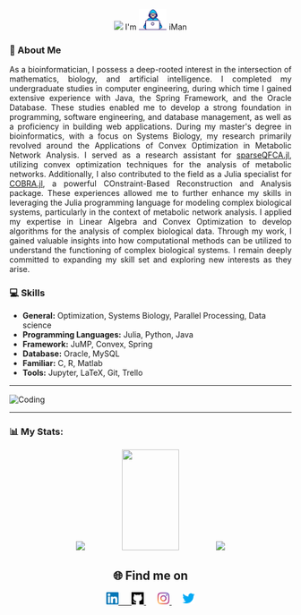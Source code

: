 <div align="center">
    <img src="https://capsule-render.vercel.app/api?type=waving&color=gradient&customColorList=6&height=120&section=header&text=Hello&fontSize=32&animation=fadeIn&fontAlignY=30">
    I'm 
     <img src="https://raw.githubusercontent.com/dev-akshat/archive/main/images/gifs/others/dev_boy.gif" width="50">
    iMan
</div>

### 💫 About Me

<p align='justify'>
As a bioinformatician, I possess a deep-rooted interest in the intersection of mathematics, biology, and artificial intelligence. I completed my undergraduate studies in computer engineering, during which time I gained extensive experience with Java, the Spring Framework, and the Oracle Database. These studies enabled me to develop a strong foundation in programming, software engineering, and database management, as well as a proficiency in building web applications. During my master's degree in bioinformatics, with a focus on Systems Biology, my research primarily revolved around the Applications of Convex Optimization in Metabolic Network Analysis. I served as a research assistant for <a href="https://github.com/mtefagh/sparseQFCA.jl">sparseQFCA.jl</a>, utilizing convex optimization techniques for the analysis of metabolic networks. Additionally, I also contributed to the field as a Julia specialist for <a href="https://github.com/opencobra/COBRA.jl">COBRA.jl</a>, a powerful COnstraint-Based Reconstruction and Analysis package. These experiences allowed me to further enhance my skills in leveraging the Julia programming language for modeling complex biological systems, particularly in the context of metabolic network analysis. I applied my expertise in Linear Algebra and Convex Optimization to develop algorithms for the analysis of complex biological data. Through my work, I gained valuable insights into how computational methods can be utilized to understand the functioning of complex biological systems. I remain deeply committed to expanding my skill set and exploring new interests as they arise.
</p>

### 💻 Skills

- **General:** Optimization, Systems Biology, Parallel Processing, Data science
- **Programming Languages:** Julia, Python, Java
- **Framework:** JuMP, Convex, Spring
- **Database:** Oracle, MySQL
- **Familiar:** C, R, Matlab
- **Tools:** Jupyter, LaTeX, Git, Trello

<hr/>

<img align="center" width="1000" src="https://www.mygo.ge/uploads/blog/1584023795.jpg" alt="Coding">

<hr/>

### 📊 My Stats:

<p align="center">
<img height="180em" src="https://github-readme-stats.vercel.app/api?username=iManGHD&show_icons=true&theme=react&background=0d1117&&hide_border=true&date_format=M%20j%5B%2C%20Y%5D&&count_private=true&include_all_commits=true" />
<img height="180em" src="https://github-readme-streak-stats.herokuapp.com/?user=iManGHD&theme=react&background=0d1117&hide_border=true&date_format=M%20j%5B%2C%20Y%5D&count_private=true" width="45%" />
<img height="180em" src="https://github-readme-stats.vercel.app/api/top-langs/?username=iManGHD&theme=react&hide_border=false&include_all_commits=true&count_private=true&layout=compact"/>
</p>



<h2 align="center">🌐 Find me on</h2>

<p align="center">
  <a href="https://www.linkedin.com/in/imanghadimi">
    <img  alt="Linkedin" width="22px" src="https://raw.githubusercontent.com/dev-akshat/archive/main/images/svgs/social_media/linkedin.svg"/>
  &nbsp&nbsp&nbsp&nbsp
  <a href="https://github.com/iManGHD">
    <img alt="GitHub" width="22px" src="https://raw.githubusercontent.com/dev-akshat/archive/main/images/svgs/social_media/github.svg"/>
  </a>
  &nbsp&nbsp&nbsp&nbsp
  <a href="https://www.instagram.com/iman_30a95">
    <img  alt="Instagram" width="22px" src="https://raw.githubusercontent.com/dev-akshat/archive/main/images/svgs/social_media/instagram.svg"/>
  </a>
  &nbsp&nbsp&nbsp&nbsp
  <a href="https://twitter.com/iMan_30a95">
    <img alt="Twitter" width="22px" src="https://raw.githubusercontent.com/dev-akshat/archive/main/images/svgs/social_media/twitter.svg"/>
  </a>
</p>




